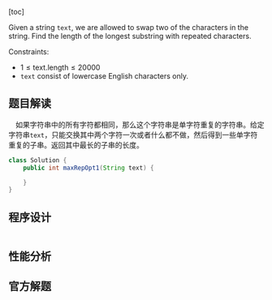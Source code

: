 [toc]

Given a string `text`, we are allowed to swap two of the characters in the string. Find the length of the longest substring with repeated characters.



Constraints:

* $1 \le \text{text.length} \le 20000$
* `text` consist of lowercase English characters only.



## 题目解读

&emsp;如果字符串中的所有字符都相同，那么这个字符串是单字符重复的字符串。给定字符串`text`，只能交换其中两个字符一次或者什么都不做，然后得到一些单字符重复的子串。返回其中最长的子串的长度。

```java
class Solution {
    public int maxRepOpt1(String text) {

    }
}
```

## 程序设计



```java

```

## 性能分析



## 官方解题
